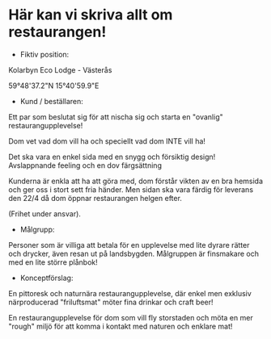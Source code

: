 # Här kan vi skriva allt om restaurangen!

- Fiktiv position:

Kolarbyn Eco Lodge - Västerås

59°48'37.2"N 15°40'59.9"E

- Kund / beställaren:

Ett par som beslutat sig för att nischa sig och starta en "ovanlig" restaurangupplevelse!

Dom vet vad dom vill ha och speciellt vad dom INTE vill ha!

Det ska vara en enkel sida med en snygg och försiktig design! Avslappnande feeling och en dov färgsättning

Kunderna är enkla att ha att göra med, dom förstår vikten av en bra hemsida och ger oss i stort sett fria händer. Men sidan ska vara färdig för leverans den 22/4 då dom öppnar restaurangen helgen efter.

(Frihet under ansvar).

- Målgrupp:

Personer som är villiga att betala för en upplevelse med lite dyrare rätter och drycker, även resan ut på landsbygden.
Målgruppen är finsmakare och med en lite större plånbok!

- Konceptförslag:

En pittoresk och naturnära restaurangupplevelse, där enkel men exklusiv närproducerad "friluftsmat" möter fina drinkar och craft beer!

En restaurangupplevelse för dom som vill fly storstaden och möta en mer "rough" miljö för att komma i kontakt med naturen och enklare mat!
